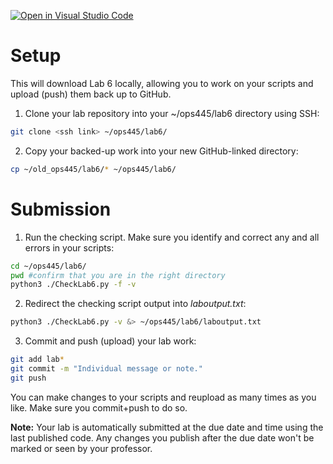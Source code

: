 [![Open in Visual Studio Code](https://classroom.github.com/assets/open-in-vscode-2e0aaae1b6195c2367325f4f02e2d04e9abb55f0b24a779b69b11b9e10269abc.svg)](https://classroom.github.com/online_ide?assignment_repo_id=15507698&assignment_repo_type=AssignmentRepo)
# Setup
This will download Lab 6 locally, allowing you to work on your scripts and upload (push) them back up to GitHub.

1. Clone your lab repository into your ~/ops445/lab6 directory using SSH:
```bash
git clone <ssh link> ~/ops445/lab6/
```
2. Copy your backed-up work into your new GitHub-linked directory:
```bash
cp ~/old_ops445/lab6/* ~/ops445/lab6/
```

# Submission
1. Run the checking script. Make sure you identify and correct any and all errors in your scripts:
```bash
cd ~/ops445/lab6/
pwd #confirm that you are in the right directory
python3 ./CheckLab6.py -f -v
```
2. Redirect the checking script output into *laboutput.txt*:
```bash
python3 ./CheckLab6.py -v &> ~/ops445/lab6/laboutput.txt
```

3. Commit and push (upload) your lab work:
```bash
git add lab*
git commit -m "Individual message or note."
git push
```

You can make changes to your scripts and reupload as many times as you like. Make sure you commit+push to do so.

**Note:** Your lab is automatically submitted at the due date and time using the last published code. Any changes you publish after the due date won't be marked or seen by your professor.
